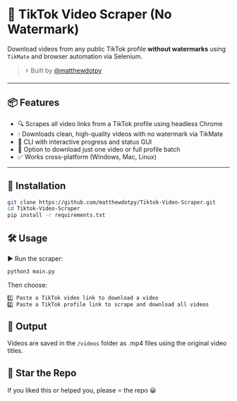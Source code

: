 # 🎥 TikTok Video Scraper (No Watermark)

Download videos from any public TikTok profile **without watermarks** using `TikMate` and browser automation via Selenium.

> ⚡ Built by [@matthewdotpy](https://github.com/matthewdotpy)

---

## 📦 Features
- 🔍 Scrapes all video links from a TikTok profile using headless Chrome
- 💧 Downloads clean, high-quality videos with no watermark via TikMate
- 💬 CLI with interactive progress and status GUI
- 🎯 Option to download just one video or full profile batch
- ✅ Works cross-platform (Windows, Mac, Linux)

---

## 🚀 Installation

```bash
git clone https://github.com/matthewdotpy/Tiktok-Video-Scraper.git
cd Tiktok-Video-Scraper
pip install -r requirements.txt
```

## 🛠️ Usage
▶️ Run the scraper:
```bash
python3 main.py
```
Then choose:
```bash
1️⃣ Paste a TikTok video link to download a video
2️⃣ Paste a TikTok profile link to scrape and download all videos
```

## 📂 Output
Videos are saved in the `/videos` folder as .mp4 files using the original video titles.

## 🌟 Star the Repo
If you liked this or helped you, please ⭐ the repo 😀
